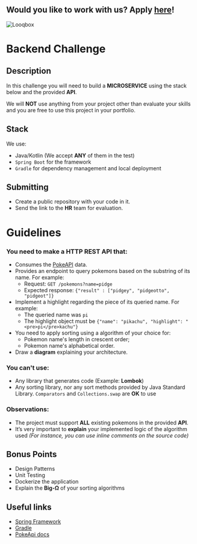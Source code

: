 ## Would you like to work with us? Apply [here](https://looqbox.gupy.io/)!

![Looqbox](https://github.com/looqbox/looqbox-backend-challenge/blob/main/logo.png)
# Backend Challenge

## Description
In this challenge you will need to build a **MICROSERVICE** using the stack below and the provided **API**.

We will **NOT** use anything from your project other than evaluate your skills and you are free to use this project in your portfolio.

## Stack
We use:
- Java/Kotlin (We accept **ANY** of them in the test)
- `Spring Boot` for the framework
- `Gradle` for dependency management and local deployment

## Submitting
- Create a public repository with your code in it.
- Send the link to the **HR** team for evaluation.

# Guidelines
### You need to make a HTTP REST API that:
- Consumes the [PokeAPI](https://pokeapi.co/) data.
- Provides an endpoint to query pokemons based on the substring of its name. For example:
  - Request: `GET /pokemons?name=pidge`
  - Expected response: ```{"result" : ["pidgey", "pidgeotto", "pidgeot"]}```
- Implement a highlight regarding the piece of its queried name. For example:
  - The queried name was `pi`
  - The highlight object must be ```{"name": "pikachu", "highlight": "<pre>pi</pre>kachu"}```
- You need to apply sorting using a algorithm of your choice for: 
  - Pokemon name's length in crescent order; 
  - Pokemon name's alphabetical order.
- Draw a **diagram** explaining your architecture.

### You can't use:
- Any library that generates code (Example: **Lombok**)
- Any sorting library, nor any sort methods provided by Java Standard Library. `Comparators` and `Collections.swap` are **OK** to use

### Observations:
- The project must support **ALL** existing pokemons in the provided **API**.
- It’s very important to **explain** your implemented logic of the algorithm used *(For instance, you can use inline comments on the source code)*

## Bonus Points
- Design Patterns
- Unit Testing
- Dockerize the application
- Explain the **Big-Ω** of your sorting algorithms

## Useful links
- [Spring Framework](https://spring.io/)
- [Gradle](https://gradle.org/)
- [PokeApi docs](https://pokeapi.co/docs/v2.html)
